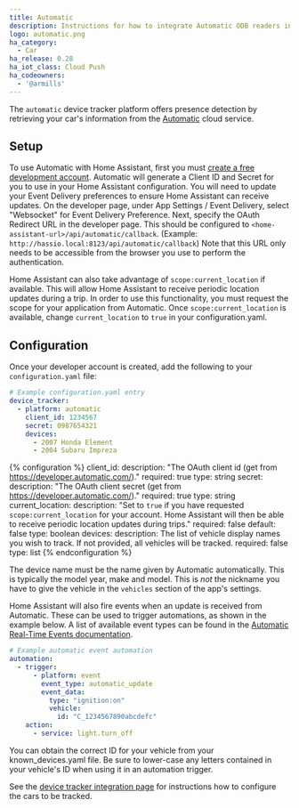 ```yaml
---
title: Automatic
description: Instructions for how to integrate Automatic ODB readers into Home Assistant.
logo: automatic.png
ha_category:
  - Car
ha_release: 0.28
ha_iot_class: Cloud Push
ha_codeowners:
  - '@armills'
---
```


The `automatic` device tracker platform offers presence detection by retrieving your car's information from the [Automatic](https://automatic.com/) cloud service.

## Setup

To use Automatic with Home Assistant, first you must [create a free development account](https://developer.automatic.com/). Automatic will generate a Client ID and Secret for you to use in your Home Assistant configuration. You will need to update your Event Delivery preferences to ensure Home Assistant can receive updates. On the developer page, under App Settings / Event Delivery, select "Websocket" for Event Delivery Preference. Next, specify the OAuth Redirect URL in the developer page. This should be configured to `<home-assistant-url>/api/automatic/callback`. (Example: `http://hassio.local:8123/api/automatic/callback`) Note that this URL only needs to be accessible from the browser you use to perform the authentication.

Home Assistant can also take advantage of `scope:current_location` if available. This will allow Home Assistant to receive periodic location updates during a trip. In order to use this functionality, you must request the scope for your application from Automatic. Once `scope:current_location` is available, change `current_location` to `true` in your configuration.yaml.

## Configuration

Once your developer account is created, add the following to your `configuration.yaml` file:

```yaml
# Example configuration.yaml entry
device_tracker:
  - platform: automatic
    client_id: 1234567
    secret: 0987654321
    devices:
      - 2007 Honda Element
      - 2004 Subaru Impreza
```

{% configuration %}
client_id:
  description: "The OAuth client id (get from https://developer.automatic.com/)."
  required: true
  type: string
secret:
  description: "The OAuth client secret (get from https://developer.automatic.com/)."
  required: true
  type: string
current_location:
  description: "Set to `true` if you have requested `scope:current_location` for your account. Home Assistant will then be able to receive periodic location updates during trips."
  required: false
  default: false
  type: boolean
devices:
  description: The list of vehicle display names you wish to track. If not provided, all vehicles will be tracked.
  required: false
  type: list
{% endconfiguration %}

<div class='note'>
  
The device name must be the name given by Automatic automatically. This is typically the model year, make and model. This is *not* the nickname you have to give the vehicle in the `vehicles` section of the app's settings.
  
</div>  

Home Assistant will also fire events when an update is received from Automatic. These can be used to trigger automations, as shown in the example below. A list of available event types can be found in the [Automatic Real-Time Events documentation](https://developer.automatic.com/api-reference/#real-time-events).

```yaml
# Example automatic event automation
automation:
  - trigger:
      - platform: event
        event_type: automatic_update
        event_data:
          type: "ignition:on"
          vehicle:
            id: "C_1234567890abcdefc"
    action:
      - service: light.turn_off
```

<div class='note'>
You can obtain the correct ID for your vehicle from your known_devices.yaml file. Be sure to lower-case any letters contained in your vehicle's ID when using it in an automation trigger.
</div>

See the [device tracker integration page](/integrations/device_tracker/) for instructions how to configure the cars to be tracked.
